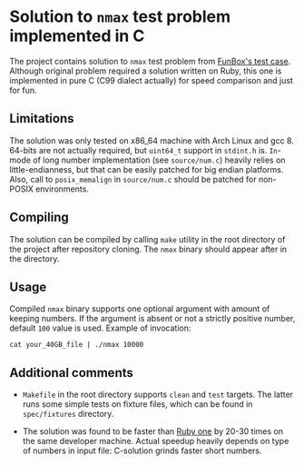 # Solution to `nmax` test problem implemented in C

The project contains solution to `nmax` test problem from [FunBox's test
case](https://dl.funbox.ru/qt-ruby.pdf). Although original problem required a
solution written on Ruby, this one is implemented in pure C (C99 dialect
actually) for speed comparison and just for fun.

## Limitations

The solution was only tested on x86_64 machine with Arch Linux and gcc 8.
64-bits are not actually required, but `uint64_t` support in `stdint.h` is.
`In`-mode of long number implementation (see `source/num.c`) heavily relies on
little-endianness, but that can be easily patched for big endian platforms.
Also, call to `posix_memalign` in `source/num.c` should be patched for
non-POSIX environments.

## Compiling

The solution can be compiled by calling `make` utility in the root directory of
the project after repository cloning. The `nmax` binary should appear after in
the directory.

## Usage

Compiled `nmax` binary supports one optional argument with amount of keeping
numbers. If the argument is absent or not a strictly positive number, default
`100` value is used. Example of invocation:

```
cat your_40GB_file | ./nmax 10000
```

## Additional comments

*   `Makefile` in the root directory supports `clean` and `test` targets. The
    latter runs some simple tests on fixture files, which can be found in
    `spec/fixtures` directory.

*   The solution was found to be faster than [Ruby
    one](https://github.com/venomspawn/funbox-nmax-ruby) by 20-30 times on the
    same developer machine. Actual speedup heavily depends on type of numbers
    in input file: C-solution grinds faster short numbers.
